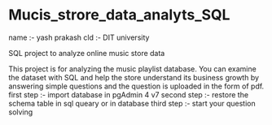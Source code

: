 # Mucis_strore_data_analyts_SQL
name :- yash prakash
cld :- DIT university

SQL project to analyze online music store data

This project is for analyzing the music playlist database. You can examine the dataset with SQL and help the store understand its business growth by answering simple questions and the question is uploaded in the form of pdf.
first step :- 
import database in pgAdmin 4 v7
second step :-
restore the schema table in sql queary or in database 
third step :- 
start your question solving 
